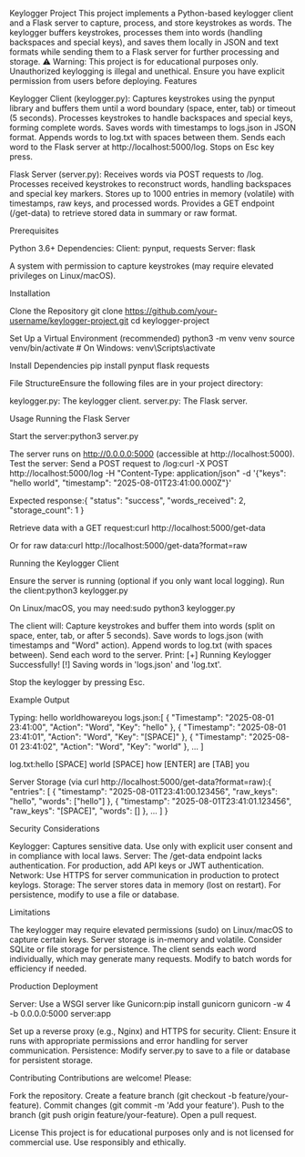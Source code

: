 Keylogger Project
This project implements a Python-based keylogger client and a Flask server to capture, process, and store keystrokes as words. The keylogger buffers keystrokes, processes them into words (handling backspaces and special keys), and saves them locally in JSON and text formats while sending them to a Flask server for further processing and storage.
⚠️ Warning: This project is for educational purposes only. Unauthorized keylogging is illegal and unethical. Ensure you have explicit permission from users before deploying.
Features

Keylogger Client (keylogger.py):
Captures keystrokes using the pynput library and buffers them until a word boundary (space, enter, tab) or timeout (5 seconds).
Processes keystrokes to handle backspaces and special keys, forming complete words.
Saves words with timestamps to logs.json in JSON format.
Appends words to log.txt with spaces between them.
Sends each word to the Flask server at http://localhost:5000/log.
Stops on Esc key press.


Flask Server (server.py):
Receives words via POST requests to /log.
Processes received keystrokes to reconstruct words, handling backspaces and special key markers.
Stores up to 1000 entries in memory (volatile) with timestamps, raw keys, and processed words.
Provides a GET endpoint (/get-data) to retrieve stored data in summary or raw format.



Prerequisites

Python 3.6+
Dependencies:
Client: pynput, requests
Server: flask


A system with permission to capture keystrokes (may require elevated privileges on Linux/macOS).

Installation

Clone the Repository
git clone https://github.com/your-username/keylogger-project.git
cd keylogger-project


Set Up a Virtual Environment (recommended)
python3 -m venv venv
source venv/bin/activate  # On Windows: venv\Scripts\activate


Install Dependencies
pip install pynput flask requests


File StructureEnsure the following files are in your project directory:

keylogger.py: The keylogger client.
server.py: The Flask server.



Usage
Running the Flask Server

Start the server:python3 server.py

The server runs on http://0.0.0.0:5000 (accessible at http://localhost:5000).
Test the server:
Send a POST request to /log:curl -X POST http://localhost:5000/log -H "Content-Type: application/json" -d '{"keys": "hello world", "timestamp": "2025-08-01T23:41:00.000Z"}'

Expected response:{
  "status": "success",
  "words_received": 2,
  "storage_count": 1
}


Retrieve data with a GET request:curl http://localhost:5000/get-data

Or for raw data:curl http://localhost:5000/get-data?format=raw





Running the Keylogger Client

Ensure the server is running (optional if you only want local logging).
Run the client:python3 keylogger.py

On Linux/macOS, you may need:sudo python3 keylogger.py


The client will:
Capture keystrokes and buffer them into words (split on space, enter, tab, or after 5 seconds).
Save words to logs.json (with timestamps and "Word" action).
Append words to log.txt (with spaces between).
Send each word to the server.
Print: [+] Running Keylogger Successfully! [!] Saving words in 'logs.json' and 'log.txt'.


Stop the keylogger by pressing Esc.

Example Output

Typing: hello world<space>how<enter>are<tab>you
logs.json:[
    {
        "Timestamp": "2025-08-01 23:41:00",
        "Action": "Word",
        "Key": "hello"
    },
    {
        "Timestamp": "2025-08-01 23:41:01",
        "Action": "Word",
        "Key": "[SPACE]"
    },
    {
        "Timestamp": "2025-08-01 23:41:02",
        "Action": "Word",
        "Key": "world"
    },
    ...
]


log.txt:hello [SPACE] world [SPACE] how [ENTER] are [TAB] you


Server Storage (via curl http://localhost:5000/get-data?format=raw):{
    "entries": [
        {
            "timestamp": "2025-08-01T23:41:00.123456",
            "raw_keys": "hello",
            "words": ["hello"]
        },
        {
            "timestamp": "2025-08-01T23:41:01.123456",
            "raw_keys": "[SPACE]",
            "words": []
        },
        ...
    ]
}



Security Considerations

Keylogger: Captures sensitive data. Use only with explicit user consent and in compliance with local laws.
Server: The /get-data endpoint lacks authentication. For production, add API keys or JWT authentication.
Network: Use HTTPS for server communication in production to protect keylogs.
Storage: The server stores data in memory (lost on restart). For persistence, modify to use a file or database.

Limitations

The keylogger may require elevated permissions (sudo) on Linux/macOS to capture certain keys.
Server storage is in-memory and volatile. Consider SQLite or file storage for persistence.
The client sends each word individually, which may generate many requests. Modify to batch words for efficiency if needed.

Production Deployment

Server: Use a WSGI server like Gunicorn:pip install gunicorn
gunicorn -w 4 -b 0.0.0.0:5000 server:app

Set up a reverse proxy (e.g., Nginx) and HTTPS for security.
Client: Ensure it runs with appropriate permissions and error handling for server communication.
Persistence: Modify server.py to save to a file or database for persistent storage.

Contributing
Contributions are welcome! Please:

Fork the repository.
Create a feature branch (git checkout -b feature/your-feature).
Commit changes (git commit -m 'Add your feature').
Push to the branch (git push origin feature/your-feature).
Open a pull request.

License
This project is for educational purposes only and is not licensed for commercial use. Use responsibly and ethically.
